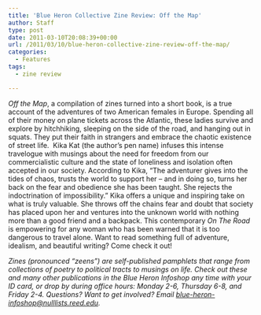 ```yaml
---
title: 'Blue Heron Collective Zine Review: Off the Map'
author: Staff
type: post
date: 2011-03-10T20:08:39+00:00
url: /2011/03/10/blue-heron-collective-zine-review-off-the-map/
categories:
  - Features
tags:
  - zine review

---
```

_Off the Map_, a compilation of zines turned into a short book, is a true account of the adventures of two American females in Europe. Spending all of their money on plane tickets across the Atlantic, these ladies survive and explore by hitchhiking, sleeping on the side of the road, and hanging out in squats. They put their faith in strangers and embrace the chaotic existence of street life.  Kika Kat (the author’s pen name) infuses this intense travelogue with musings about the need for freedom from our commercialistic culture and the state of loneliness and isolation often accepted in our society. According to Kika, “The adventurer gives into the tides of chaos, trusts the world to support her &#8211; and in doing so, turns her back on the fear and obedience she has been taught. She rejects the indoctrination of impossibility.” Kika offers a unique and inspiring take on what is truly valuable. She throws off the chains fear and doubt that society has placed upon her and ventures into the unknown world with nothing more than a good friend and a backpack. This contemporary _On The Road_ is empowering for any woman who has been warned that it is too dangerous to travel alone. Want to read something full of adventure, idealism, and beautiful writing? Come check it out!

_Zines (pronounced “zeens”) are self-published pamphlets that range from collections of poetry to political tracts to musings on life. Check out these and many other publications in the Blue Heron Infoshop any time with your ID card, or drop by during office hours: Monday 2-6, Thursday 6-8, and Friday 2-4. Questions? Want to get involved? Email [&#x62;&#x6c;&#x75;&#x65;&#x2d;&#x68;&#x65;&#x72;&#x6f;&#x6e;&#x2d;&#x69;&#x6e;&#x66;&#x6f;&#x73;&#x68;&#x6f;&#x70;&#x40;<span class="oe_displaynone">null</span>&#x6c;&#x69;&#x73;&#x74;&#x73;&#x2e;&#x72;&#x65;&#x65;&#x64;&#x2e;&#x65;&#x64;&#x75;][1]._

 [1]: mailto:&#x62;&#x6c;&#x75;&#x65;&#x2d;&#x68;&#x65;&#x72;&#x6f;&#x6e;&#x2d;&#x69;&#x6e;&#x66;&#x6f;&#x73;&#x68;&#x6f;&#x70;&#x40;&#x6c;&#x69;&#x73;&#x74;&#x73;&#x2e;&#x72;&#x65;&#x65;&#x64;&#x2e;&#x65;&#x64;&#x75;